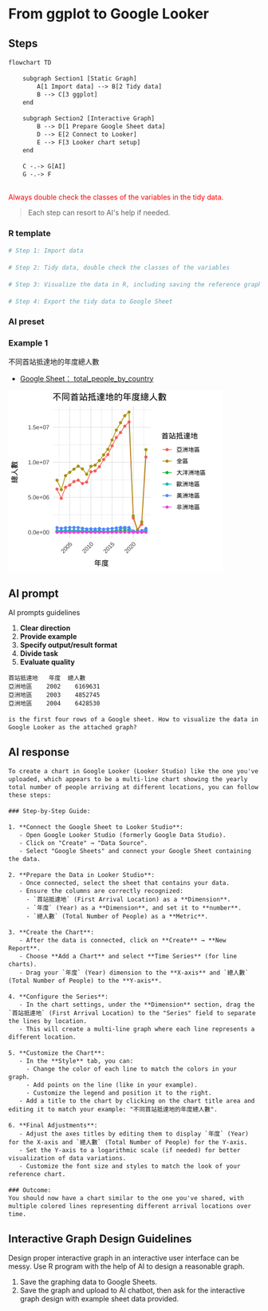 # From ggplot to Google Looker


## Steps

```mermaid
flowchart TD

    subgraph Section1 [Static Graph]
        A[1 Import data] --> B[2 Tidy data]
        B --> C[3 ggplot]
    end

    subgraph Section2 [Interactive Graph]
        B --> D[1 Prepare Google Sheet data]
        D --> E[2 Connect to Looker]
        E --> F[3 Looker chart setup]
    end

    C -.-> G[AI]
    G -.-> F


```

<style>
.alert {
    color: red;
}
</style>

<div class="alert">
Always double check the classes of the variables in the tidy data.  
</div>



> Each step can resort to AI's help if needed.


### R template 


```r
# Step 1: Import data

# Step 2: Tidy data, double check the classes of the variables

# Step 3: Visualize the data in R, including saving the reference graph for Looker

# Step 4: Export the tidy data to Google Sheet

```

### AI preset



### Example 1

不同首站抵達地的年度總人數
  - [Google Sheet： total_people_by_country](https://docs.google.com/spreadsheets/d/1-jX-3EK_yspYDgPIy5vwnRKHntw9-dQIpFVhLc5JcXc/edit?gid=806824860#gid=806824860)

![不同首站抵達地的年度總人數](../img/不同首站抵達地的年度總人數.png)

## AI prompt

AI prompts guidelines

  1. **Clear direction**
  2. **Provide example**
  3. **Specify output/result format**
  4. **Divide task**
  5. **Evaluate quality**
   
```
首站抵達地	年度	總人數
亞洲地區	2002	6169631
亞洲地區	2003	4852745
亞洲地區	2004	6428530

is the first four rows of a Google sheet. How to visualize the data in Google Looker as the attached graph?
```

## AI response

```
To create a chart in Google Looker (Looker Studio) like the one you've uploaded, which appears to be a multi-line chart showing the yearly total number of people arriving at different locations, you can follow these steps:

### Step-by-Step Guide:

1. **Connect the Google Sheet to Looker Studio**:
   - Open Google Looker Studio (formerly Google Data Studio).
   - Click on "Create" → "Data Source".
   - Select "Google Sheets" and connect your Google Sheet containing the data.

2. **Prepare the Data in Looker Studio**:
   - Once connected, select the sheet that contains your data.
   - Ensure the columns are correctly recognized:
     - `首站抵達地` (First Arrival Location) as a **Dimension**.
     - `年度` (Year) as a **Dimension**, and set it to **number**.
     - `總人數` (Total Number of People) as a **Metric**.

3. **Create the Chart**:
   - After the data is connected, click on **Create** → **New Report**.
   - Choose **Add a Chart** and select **Time Series** (for line charts).
   - Drag your `年度` (Year) dimension to the **X-axis** and `總人數` (Total Number of People) to the **Y-axis**.

4. **Configure the Series**:
   - In the chart settings, under the **Dimension** section, drag the `首站抵達地` (First Arrival Location) to the "Series" field to separate the lines by location.
   - This will create a multi-line graph where each line represents a different location.

5. **Customize the Chart**:
   - In the **Style** tab, you can:
     - Change the color of each line to match the colors in your graph.
     - Add points on the line (like in your example).
     - Customize the legend and position it to the right.
   - Add a title to the chart by clicking on the chart title area and editing it to match your example: "不同首站抵達地的年度總人數".

6. **Final Adjustments**:
   - Adjust the axes titles by editing them to display `年度` (Year) for the X-axis and `總人數` (Total Number of People) for the Y-axis.
   - Set the Y-axis to a logarithmic scale (if needed) for better visualization of data variations.
   - Customize the font size and styles to match the look of your reference chart.

### Outcome:
You should now have a chart similar to the one you've shared, with multiple colored lines representing different arrival locations over time.
```

## Interactive Graph Design Guidelines

Design proper interactive graph in an interactive user interface can be messy. Use R program with the help of AI to design a reasonable graph. 

  1. Save the graphing data to Google Sheets.  
  2. Save the graph and upload to AI chatbot, then ask for the interactive graph design with example sheet data provided. 

